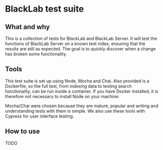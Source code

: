 # BlackLab test suite

## What and why

This is a collection of tests for BlackLab and BlackLab Server. It will test the functions of BlackLab Server on a known test index, ensuring that the results are still as expected. The goal is to quickly discover when a change has broken some functionality.

## Tools

This test suite is set up using Node, Mocha and Chai. Also provided is a Dockerfile, so the full test, from indexing data to testing search functionality, can be run inside a container. If you have Docker installed, it is therefore not necessary to install Node on your machine.

Mocha/Chai were chosen because they are mature, popular and writing and understanding tests with them is simple. We also use these tools with Cypress for user interface testing.

## How to use

TODO